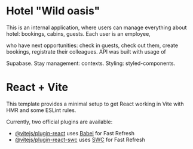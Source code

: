 # Hotel "Wild oasis"

This is an internal application, where users can manage everything about hotel: bookings, cabins, guests. Each user is an employee,

who have next opportunities: check in guests, check out them, create bookings, registrate their colleagues. API was built with usage of

Supabase. Stay management: contexts. Styling: styled-components.

# React + Vite

This template provides a minimal setup to get React working in Vite with HMR and some ESLint rules.

Currently, two official plugins are available:

- [@vitejs/plugin-react](https://github.com/vitejs/vite-plugin-react/blob/main/packages/plugin-react/README.md) uses [Babel](https://babeljs.io/) for Fast Refresh
- [@vitejs/plugin-react-swc](https://github.com/vitejs/vite-plugin-react-swc) uses [SWC](https://swc.rs/) for Fast Refresh
